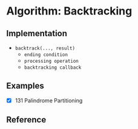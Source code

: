 # Algorithm: Backtracking

## Implementation

- `backtrack(..., result)`
  - `ending condition`
  - `processing operation`
  - `backtracking callback`

## Examples

- [x] 131 Palindrome Partitioning

## Reference
